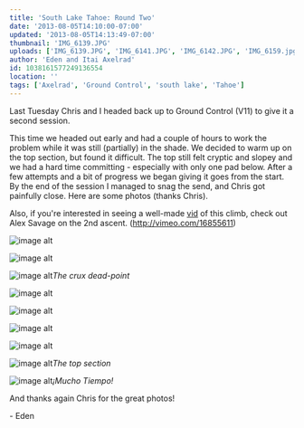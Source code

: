 ```yaml
---
title: 'South Lake Tahoe: Round Two'
date: '2013-08-05T14:10:00-07:00'
updated: '2013-08-05T14:13:49-07:00'
thumbnail: 'IMG_6139.JPG'
uploads: ['IMG_6139.JPG', 'IMG_6141.JPG', 'IMG_6142.JPG', 'IMG_6159.jpg', 'IMG_6164.jpg', 'IMG_6169.jpg', 'IMG_6172.jpg', 'IMG_6176.jpg', 'IMG_6146.JPG']
author: 'Eden and Itai Axelrad'
id: 1038161577249136554
location: ''
tags: ['Axelrad', 'Ground Control', 'south lake', 'Tahoe']
---
```


Last Tuesday Chris and I headed back up to Ground Control (V11) to give it a second session.

This time we headed out early and had a couple of hours to work the problem while it was still (partially) in the shade. We decided to warm up on the top section, but found it difficult. The top still felt cryptic and slopey and we had a hard time committing - especially with only one pad below. After a few attempts and a bit of progress we began giving it goes from the start. By the end of the session I managed to snag the send, and Chris got painfully close. Here are some photos (thanks Chris).

Also, if you're interested in seeing a well-made [vid](http://vimeo.com/16855611) of this climb, check out Alex Savage on the 2nd ascent. (<http://vimeo.com/16855611>)

![image alt](uploads/IMG_6139.JPG)

![image alt](uploads/IMG_6141.JPG)

![image alt](uploads/IMG_6142.JPG)*The crux dead-point*

![image alt](uploads/IMG_6159.jpg)

![image alt](uploads/IMG_6164.jpg)

![image alt](uploads/IMG_6169.jpg)

![image alt](uploads/IMG_6172.jpg)

![image alt](uploads/IMG_6176.jpg)*The top section*

![image alt](uploads/IMG_6146.JPG)*¡Mucho Tiempo!*

And thanks again Chris for the great photos! 

\- Eden

